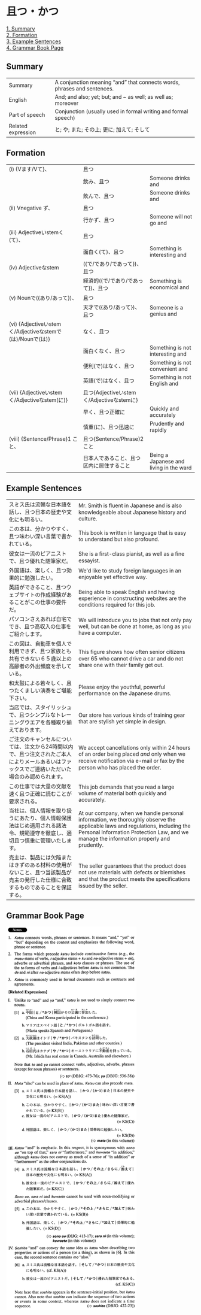 # 且つ・かつ

[1. Summary](#summary)<br>
[2. Formation](#formation)<br>
[3. Example Sentences](#example-sentences)<br>
[4. Grammar Book Page](#grammar-book-page)<br>


## Summary

<table><tr>   <td>Summary</td>   <td>A conjunction meaning “and” that connects words, phrases and sentences.</td></tr><tr>   <td>English</td>   <td>And; and also; yet; but; and ~ as well; as well as; moreover</td></tr><tr>   <td>Part of speech</td>   <td>Conjunction (usually used in formal writing and formal speech)</td></tr><tr>   <td>Related expression</td>   <td>と; や; また; その上; 更に; 加えて; そして</td></tr></table>

## Formation

<table class="table"><tbody><tr class="tr head"><td class="td"><span class="numbers">(i)</span> <span class="bold">{Vます/Vて}、</span></td><td class="td"><span class="concept">且つ</span></td><td class="td"></td></tr><tr class="tr"><td class="td"></td><td class="td"><span>飲み、</span><span class="concept">且つ</span></td><td class="td"><span>Someone drinks and</span></td></tr><tr class="tr"><td class="td"></td><td class="td"><span>飲んで、</span><span class="concept">且つ</span></td><td class="td"><span>Someone drinks and</span></td></tr><tr class="tr head"><td class="td"><span class="numbers">(ii)</span> <span class="bold">Vnegative ず、</span></td><td class="td"><span class="concept">且つ</span></td><td class="td"></td></tr><tr class="tr"><td class="td"></td><td class="td"><span>行かず、</span><span class="concept">且つ</span></td><td class="td"><span>Someone will not go and</span></td></tr><tr class="tr head"><td class="td"><span class="numbers">(iii)</span> <span class="bold">Adjectiveいstemく(て)、</span></td><td class="td"><span class="concept">且つ</span></td><td class="td"></td></tr><tr class="tr"><td class="td"></td><td class="td"><span>面白く(て)、</span><span class="concept">且つ</span></td><td class="td"><span>Something is interesting and</span></td></tr><tr class="tr head"><td class="td"><span class="numbers">(iv)</span> <span class="bold">Adjectiveなstem</span></td><td class="td"><span>({で/であり/であって})、</span><span class="concept">且つ</span></td><td class="td"></td></tr><tr class="tr"><td class="td"></td><td class="td"><span>経済的({で/であり/であって})、</span><span class="concept">且つ</span></td><td class="td"><span>Something is economical and</span></td></tr><tr class="tr head"><td class="td"><span class="numbers">(v)</span> <span class="bold">Nounで({あり/あって})、</span></td><td class="td"><span class="concept">且つ</span></td><td class="td"></td></tr><tr class="tr"><td class="td"></td><td class="td"><span>天才で({あり/あって})、</span><span class="concept">且つ</span></td><td class="td"><span>Someone is a genius and</span></td></tr><tr class="tr head"><td class="td"><span class="numbers">(vi)</span> <span class="bold">{Adjectiveいstemく/Adjectiveなstemで(は)/Nounで(は)}</span></td><td class="td"><span>なく、</span><span class="concept">且つ</span></td><td class="td"></td></tr><tr class="tr"><td class="td"></td><td class="td"><span>面白くなく、</span><span class="concept">且つ</span></td><td class="td"><span>Something is not interesting and</span></td></tr><tr class="tr"><td class="td"></td><td class="td"><span>便利(で)はなく、</span><span class="concept">且つ</span></td><td class="td"><span>Something is not convenient and</span></td></tr><tr class="tr"><td class="td"></td><td class="td"><span>英語(で)はなく、</span><span class="concept">且つ</span></td><td class="td"><span>Something is not English and</span></td></tr><tr class="tr head"><td class="td"><span class="numbers">(vii)</span> <span class="bold">{Adjectiveいstemく/Adjectiveなstem(に)}</span></td><td class="td"><span class="concept">且つ</span><span>{Adjectiveいstemく/Adjectiveなstemに}</span></td><td class="td"></td></tr><tr class="tr"><td class="td"></td><td class="td"><span>早く、</span><span class="concept">且つ</span><span>正確に</span></td><td class="td"><span>Quickly and accurately</span></td></tr><tr class="tr"><td class="td"></td><td class="td"><span>慎重(に)、</span><span class="concept">且つ</span><span>迅速に</span></td><td class="td"><span>Prudently and rapidly</span></td></tr><tr class="tr head"><td class="td"><span class="numbers">(viii)</span> <span class="bold">{Sentence/Phrase}1 こと、</span></td><td class="td"><span class="concept">且つ</span><span>{Sentence/Phrase}2 こと</span></td><td class="td"></td></tr><tr class="tr"><td class="td"></td><td class="td"><span>日本人であること、</span><span class="concept">且つ</span><span>区内に居住すること</span></td><td class="td"><span>Being a Japanese and living in the ward</span></td></tr></tbody></table>

## Example Sentences

<table><tr>   <td>スミス氏は流暢な日本語を話し、且つ日本の歴史や文化にも明るい。</td>   <td>Mr. Smith is ﬂuent in Japanese and is also knowledgeable about Japanese history and culture.</td></tr><tr>   <td>この本は、分かりやすく、且つ味わい深い言葉で書かれている。</td>   <td>This book is written in language that is easy to understand but also profound.</td></tr><tr>   <td>彼女は一流のピアニストで、且つ優れた随筆家だ。</td>   <td>She is a ﬁrst-class pianist, as well as a ﬁne essayist.</td></tr><tr>   <td>外国語は、楽しく、且つ効果的に勉強したい。</td>   <td>We'd like to study foreign languages in an enjoyable yet effective way.</td></tr><tr>   <td>英語ができること、且つウェブサイトの作成経験があることがこの仕事の要件だ。</td>   <td>Being able to speak English and having experience in constructing websites are the conditions required for this job.</td></tr><tr>   <td>パソコンさえあれば自宅ででき、且つ高収入の仕事をご紹介します。</td>   <td>We will introduce you to jobs that not only pay well, but can be done at home, as long as you have a computer.</td></tr><tr>   <td>この図は、自動車を個人で利用できず、且つ家族とも共有できない６５歳以上の高齢者の外出頻度を示している。</td>   <td>This ﬁgure shows how often senior citizens over 65 who cannot drive a car and do not share one with their family get out.</td></tr><tr>   <td>和太鼓による若々しく、且つたくましい演奏をご堪能下さい。</td>   <td>Please enjoy the youthful, powerful performance on the Japanese drums.</td></tr><tr>   <td>当店では、スタイリッシュで、且つシンプルなトレーニングウエアを各種取り揃えております。</td>   <td>Our store has various kinds of training gear that are stylish yet simple in design.</td></tr><tr>   <td>ご注文のキャンセルについては、注文から24時間以内で、且つ注文されたご本人によりメールあるいはファックスでご連絡いただいた場合のみ認められます。</td>   <td>We accept cancellations only within 24 hours of an order being placed <em>and</em> only when we receive notiﬁcation via e-mail or fax by the person who has placed the order.</td></tr><tr>   <td>この仕事では大量の文献を速く且つ正確に読むことが要求される。</td>   <td>This job demands that you read a large volume of material both quickly and accurately.</td></tr><tr>   <td>当社は、個人情報を取り扱うにあたり、個人情報保護法はじめ適用される諸法令、規範遵守を徹底し、適切且つ慎重に管理いたします。</td>   <td>At our company, when we handle personal information, we thoroughly observe the applicable laws and regulations, including the Personal Information Protection Law, and we manage the information properly and prudently.</td></tr><tr>   <td>売主は、製品には欠陥またはきずのある材料の使用がないこと、且つ当該製品が売主の発行した仕様に合致するものであることを保証する。</td>   <td>The seller guarantees that the product does not use materials with defects or blemishes and that the product meets the speciﬁcations issued by the seller.</td></tr></table>

## Grammar Book Page

![](../img/Advancedかつ.png)

